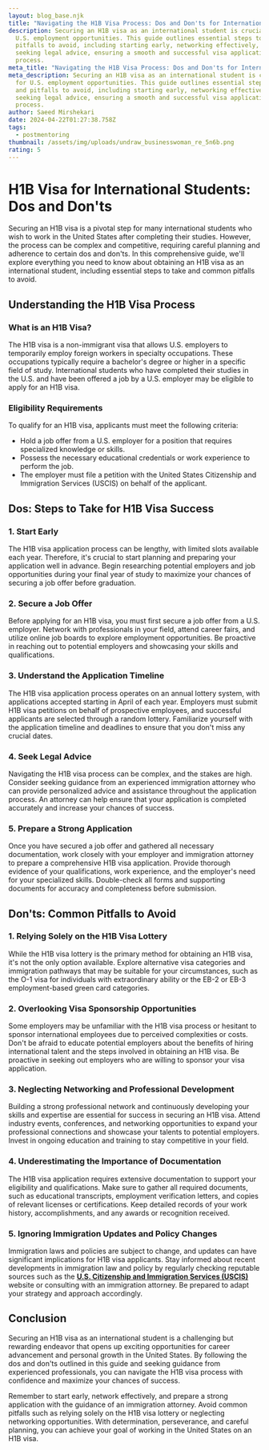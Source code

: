 ```yaml
---
layout: blog_base.njk
title: "Navigating the H1B Visa Process: Dos and Don'ts for International Students"
description: Securing an H1B visa as an international student is crucial for
  U.S. employment opportunities. This guide outlines essential steps to take and
  pitfalls to avoid, including starting early, networking effectively, and
  seeking legal advice, ensuring a smooth and successful visa application
  process.
meta_title: "Navigating the H1B Visa Process: Dos and Don'ts for International Students"
meta_description: Securing an H1B visa as an international student is crucial
  for U.S. employment opportunities. This guide outlines essential steps to take
  and pitfalls to avoid, including starting early, networking effectively, and
  seeking legal advice, ensuring a smooth and successful visa application
  process.
author: Saeed Mirshekari
date: 2024-04-22T01:27:38.758Z
tags:
  - postmentoring
thumbnail: /assets/img/uploads/undraw_businesswoman_re_5n6b.png
rating: 5
---
```

# H1B Visa for International Students: Dos and Don'ts

Securing an H1B visa is a pivotal step for many international students who wish to work in the United States after completing their studies. However, the process can be complex and competitive, requiring careful planning and adherence to certain dos and don'ts. In this comprehensive guide, we'll explore everything you need to know about obtaining an H1B visa as an international student, including essential steps to take and common pitfalls to avoid.

## Understanding the H1B Visa Process

### What is an H1B Visa?

The H1B visa is a non-immigrant visa that allows U.S. employers to temporarily employ foreign workers in specialty occupations. These occupations typically require a bachelor's degree or higher in a specific field of study. International students who have completed their studies in the U.S. and have been offered a job by a U.S. employer may be eligible to apply for an H1B visa.

### Eligibility Requirements

To qualify for an H1B visa, applicants must meet the following criteria:

- Hold a job offer from a U.S. employer for a position that requires specialized knowledge or skills.
- Possess the necessary educational credentials or work experience to perform the job.
- The employer must file a petition with the United States Citizenship and Immigration Services (USCIS) on behalf of the applicant.

## Dos: Steps to Take for H1B Visa Success

### 1. Start Early

The H1B visa application process can be lengthy, with limited slots available each year. Therefore, it's crucial to start planning and preparing your application well in advance. Begin researching potential employers and job opportunities during your final year of study to maximize your chances of securing a job offer before graduation.

### 2. Secure a Job Offer

Before applying for an H1B visa, you must first secure a job offer from a U.S. employer. Network with professionals in your field, attend career fairs, and utilize online job boards to explore employment opportunities. Be proactive in reaching out to potential employers and showcasing your skills and qualifications.

### 3. Understand the Application Timeline

The H1B visa application process operates on an annual lottery system, with applications accepted starting in April of each year. Employers must submit H1B visa petitions on behalf of prospective employees, and successful applicants are selected through a random lottery. Familiarize yourself with the application timeline and deadlines to ensure that you don't miss any crucial dates.

### 4. Seek Legal Advice

Navigating the H1B visa process can be complex, and the stakes are high. Consider seeking guidance from an experienced immigration attorney who can provide personalized advice and assistance throughout the application process. An attorney can help ensure that your application is completed accurately and increase your chances of success.

### 5. Prepare a Strong Application

Once you have secured a job offer and gathered all necessary documentation, work closely with your employer and immigration attorney to prepare a comprehensive H1B visa application. Provide thorough evidence of your qualifications, work experience, and the employer's need for your specialized skills. Double-check all forms and supporting documents for accuracy and completeness before submission.

## Don'ts: Common Pitfalls to Avoid

### 1. Relying Solely on the H1B Visa Lottery

While the H1B visa lottery is the primary method for obtaining an H1B visa, it's not the only option available. Explore alternative visa categories and immigration pathways that may be suitable for your circumstances, such as the O-1 visa for individuals with extraordinary ability or the EB-2 or EB-3 employment-based green card categories.

### 2. Overlooking Visa Sponsorship Opportunities

Some employers may be unfamiliar with the H1B visa process or hesitant to sponsor international employees due to perceived complexities or costs. Don't be afraid to educate potential employers about the benefits of hiring international talent and the steps involved in obtaining an H1B visa. Be proactive in seeking out employers who are willing to sponsor your visa application.

### 3. Neglecting Networking and Professional Development

Building a strong professional network and continuously developing your skills and expertise are essential for success in securing an H1B visa. Attend industry events, conferences, and networking opportunities to expand your professional connections and showcase your talents to potential employers. Invest in ongoing education and training to stay competitive in your field.

### 4. Underestimating the Importance of Documentation

The H1B visa application requires extensive documentation to support your eligibility and qualifications. Make sure to gather all required documents, such as educational transcripts, employment verification letters, and copies of relevant licenses or certifications. Keep detailed records of your work history, accomplishments, and any awards or recognition received.

### 5. Ignoring Immigration Updates and Policy Changes

Immigration laws and policies are subject to change, and updates can have significant implications for H1B visa applicants. Stay informed about recent developments in immigration law and policy by regularly checking reputable sources such as the **[U.S. Citizenship and Immigration Services (USCIS)](https://www.uscis.gov/)** website or consulting with an immigration attorney. Be prepared to adapt your strategy and approach accordingly.

## Conclusion

Securing an H1B visa as an international student is a challenging but rewarding endeavor that opens up exciting opportunities for career advancement and personal growth in the United States. By following the dos and don'ts outlined in this guide and seeking guidance from experienced professionals, you can navigate the H1B visa process with confidence and maximize your chances of success.

Remember to start early, network effectively, and prepare a strong application with the guidance of an immigration attorney. Avoid common pitfalls such as relying solely on the H1B visa lottery or neglecting networking opportunities. With determination, perseverance, and careful planning, you can achieve your goal of working in the United States on an H1B visa.
